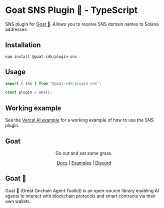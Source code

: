 # Goat SNS Plugin 🐐 - TypeScript

SNS plugin for [Goat 🐐](https://ohmygoat.dev). Allows you to resolve SNS domain names to Solana addresses.

## Installation
```
npm install @goat-sdk/plugin-sns
```

## Usage

```typescript
import { sns } from "@goat-sdk/plugin-sns";

const plugin = sns();
```

## Working example

See the [Vercel AI example](https://github.com/goat-sdk/goat/tree/main/typescript/examples/vercel-ai/sns) for a working example of how to use the SNS plugin.

## Goat

<div align="center">
Go out and eat some grass.

[Docs](https://ohmygoat.dev) | [Examples](https://github.com/goat-sdk/goat/tree/main/typescript/examples) | [Discord](https://discord.gg/2F8zTVnnFz)</div>

## Goat 🐐
Goat 🐐 (Great Onchain Agent Toolkit) is an open-source library enabling AI agents to interact with blockchain protocols and smart contracts via their own wallets.
